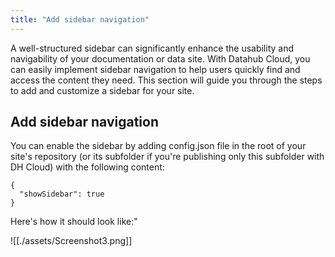```yaml
---
title: "Add sidebar navigation"
---
```


<div className="hero">
    <p className="hero-description">A well-structured sidebar can significantly enhance the usability and navigability of your documentation or data site. With Datahub Cloud, you can easily implement sidebar navigation to help users quickly find and access the content they need. This section will guide you through the steps to add and customize a sidebar for your site.</p>
</div>

## Add sidebar navigation

You can enable the sidebar by adding config.json file in the root of your site's repository (or its subfolder if you're publishing only this subfolder with DH Cloud) with the following content:

```
{
  "showSidebar": true
}
```

Here's how it should look like:"

![[./assets/Screenshot3.png]]
